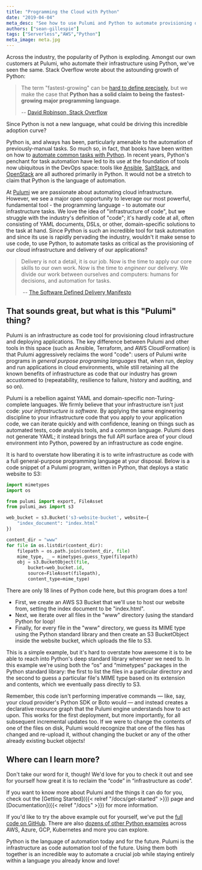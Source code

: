 ```yaml
---
title: "Programming the Cloud with Python"
date: "2019-04-04"
meta_desc: "See how to use Pulumi and Python to automate provisioning of cloud infrastructure and delivery of applications."
authors: ["sean-gillespie"]
tags: ["Serverless","AWS","Python"]
meta_image: meta.jpg
---
```


Across the industry, the popularity of Python is exploding. Amongst our
own customers at Pulumi, who automate their infrastructure using Python,
we've seen the same. Stack Overflow wrote about the astounding growth
of Python:

> The term "fastest-growing" can be [hard to define
> precisely](https://xkcd.com/1102/), but we make the case that **Python
> has a solid claim to being the fastest-growing major programming
> language**.
>
> -- [David Robinson, Stack Overflow](https://stackoverflow.blog/2017/09/06/incredible-growth-python/)

Since Python is not a new language, what could be driving this incredible adoption curve?

Python is, and always has been, particularly amenable to the automation
of previously-manual tasks. So much so, in fact, that books have been
written on how to [automate common tasks with Python](https://automatetheboringstuff.com/). In recent years, Python's
penchant for task automation have led to its use at the foundation of
tools now ubiquitous in the DevOps space: tools like
[Ansible](https://www.ansible.com/),
[SaltStack](https://www.saltstack.com/), and
[OpenStack](https://www.openstack.org/) are all authored primarily in
Python. It would not be a stretch to claim that Python is the language
of automation.

At [Pulumi](https://pulumi.com) we are passionate about automating cloud infrastructure.
However, we see a major open opportunity to leverage our most powerful,
fundamental tool - the programming language - to automate our
infrastructure tasks. We love the idea of "infrastructure of code", but
we struggle with the industry's definition of "code"; it's hardly code
at all, often consisting of YAML documents, DSLs, or other,
domain-specific solutions to the task at hand. Since Python is such an
incredible tool for task automation and since its use is rapidly
pervading the industry, wouldn't it make sense to use code, to use
Python, to automate tasks as critical as the provisioning of our cloud
infrastructure and delivery of our applications?

> Delivery is not a detail, it is our job. Now is the time to apply our
> core skills to our own work. Now is the time to *engineer* our
> delivery. We divide our work between ourselves and computers: humans
> for decisions, and automation for tasks.
>
> -- [The Software Defined Delivery Manifesto](https://sdd-manifesto.org/)

## That sounds great, but what is this "Pulumi" thing?

Pulumi is an infrastructure as code tool for provisioning cloud
infrastructure and deploying applications. The key difference between
Pulumi and other tools in this space (such as Ansible, Terraform, and
AWS CloudFormation) is that Pulumi aggressively reclaims the word
"code": users of Pulumi write programs in *general purpose programing languages*
that, when run, deploy and run applications in cloud
environments, while still retaining all the known benefits of
infrastructure as code that our industry has grown accustomed to
(repeatability, resilience to failure, history and auditing, and so
on).

Pulumi is a rebellion against YAML and domain-specific
non-Turing-complete languages. We firmly believe that your
infrastructure isn't just code: *your infrastructure is software.* By
applying the same engineering discipline to your infrastructure code
that you apply to your application code, we can iterate quickly and with
confidence, leaning on things such as automated tests, code analysis
tools, and a common language. Pulumi does not generate YAML; it instead
brings the full API surface area of your cloud environment into Python,
powered by an infrastructure as code engine.

It is hard to overstate how liberating it is to write infrastructure as
code with a full general-purpose programming language at your disposal.
Below is a code snippet of a Pulumi program, written in Python, that
deploys a static website to S3:

```python
import mimetypes
import os

from pulumi import export, FileAsset
from pulumi_aws import s3

web_bucket = s3.Bucket('s3-website-bucket', website={
    "index_document": "index.html"
})

content_dir = "www"
for file in os.listdir(content_dir):
    filepath = os.path.join(content_dir, file)
    mime_type, _ = mimetypes.guess_type(filepath)
    obj = s3.BucketObject(file,
        bucket=web_bucket.id,
        source=FileAsset(filepath),
        content_type=mime_type)
```

There are only 18 lines of Python code here, but this program does a
ton!

- First, we create an AWS S3 Bucket that we'll use to host our
  website from, setting the index document to
  be "index.html".
- Next, we iterate over all files in the "www" directory (using the
  standard Python for loop!
- Finally, for every file in the "www" directory, we guess its MIME
  type using the Python standard library and then create an S3
  BucketObject inside the website bucket, which uploads the file to
  S3.

This is a simple example, but it's hard to overstate how awesome it is to be able to reach into
Python's deep standard library whenever we need to. In this example we're using both the “os” and
“mimetypes” packages in the Python standard library: the first to list the files in a particular
directory and the second to guess a particular file's MIME type based on its extension and contents,
which we eventually pass directly to S3.

Remember, this code isn't performing imperative commands — like, say, your cloud provider's Python
SDK or Boto would — and instead creates a declarative resource graph that the Pulumi engine understands
how to act upon. This works for the first deployment, but more importantly, for all subsequent
incremental updates too. If we were to change the contents of one of the files on disk, Pulumi would
recognize that one of the files has changed and re-upload it, without changing the bucket or any of
the other already existing bucket objects!

## Where can I learn more?

Don't take our word for it, though! We'd love for you to check it out and see for yourself how
great it is to reclaim the “code” in “infrastructure as code”.

If you want to know more about Pulumi and the things it can do for you, check out the [Getting Started]({{< relref "/docs/get-started" >}}) page and [Documentation]({{< relref "/docs" >}}) for more information.

If you'd like to try the above example out for yourself, we've put the [full code on GitHub](https://github.com/pulumi/examples/tree/master/aws-py-s3-folder). There are also [dozens of other Python examples](https://github.com/pulumi/examples) across AWS, Azure, GCP, Kubernetes and more you can explore.

Python is the language of automation today and for the future. Pulumi is the infrastructure as
code automation tool of the future. Using them both together is an incredible way to automate a
crucial job while staying entirely within a language you already know and love!
